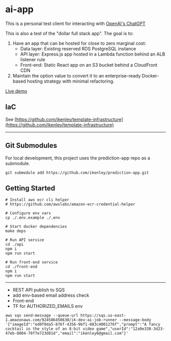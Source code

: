 # ai-app

This is a personal test client for interacting with [OpenAI's ChatGPT](https://platform.openai.com/docs/overview)

This is also a test of the "dollar full stack app". The goal is to:
1. Have an app that can be hosted for close to zero marginal cost:
    - Data layer: Existing reserved RDS PostgreSQL instance
    - API layer: Express.js app hosted in a Lambda function behind an ALB listener rule
    - Front-end: Static React app on an S3 bucket behind a CloudFront CDN
2. Maintain the option value to convert it to an enterprise-ready Docker-based hosting strategy with minimal refactoring.



[Live demo](https://ai.ikenley.com/)

## IaC

See [https://github.com/ikenley/template-infrastructure](https://github.com/ikenley/template-infrastructure)

---

## Git Submodules

For local development, this project uses the prediction-app repo as a submodule. 

```
git submodule add https://github.com/ikenley/prediction-app.git
```

## Getting Started

```
# Install aws ecr cli helper
# https://github.com/awslabs/amazon-ecr-credential-helper

# Configure env vars
cp ./.env.example ./.env

# Start docker dependencies
make deps

# Run API service
cd ./api
npm i
npm run start

# Run front-end service
cd ./front-end
npm i
npm run start
```

---

- REST API publish to SQS
- add env-based email address check
- Front-end
- TF for AUTHORIZED_EMAILS env

```
aws sqs send-message --queue-url https://sqs.us-east-1.amazonaws.com/924586450630/ik-dev-ai-job-runner --message-body '{"imageId":"ed0f0da5-876f-4356-9bf1-083c4001276f","prompt":"A fancy cocktail in the style of an 8-bit video game","userId":"12a9e338-3d23-47eb-8804-78f7e723d81d","email":"ikenley6@gmail.com"}'

```